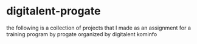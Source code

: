 # digitalent-progate
the following is a collection of projects that I made as an assignment for a training program by progate organized by digitalent kominfo
